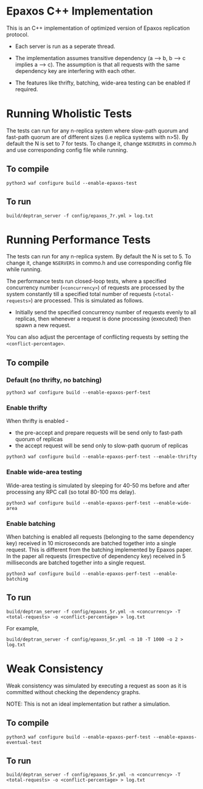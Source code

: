 # Epaxos C++ Implementation

This is an C++ implementation of optimized version of Epaxos replication protocol. 

* Each server is run as a seperate thread.

* The implementation assumes transitive dependency (a --> b, b --> c implies a --> c). The assumption is that all requests with the same dependency key are interfering with each other.

* The features like thrifty, batching, wide-area testing can be enabled if required.


# Running Wholistic Tests

The tests can run for any n-replica system where slow-path quorum and fast-path quorum are of different sizes (i.e replica systems with n>5). By default the N is set to 7 for tests. To change it, change `NSERVERS` in commo.h and use corresponding config file while running.

## To compile

```
python3 waf configure build --enable-epaxos-test
```

## To run

```
build/deptran_server -f config/epaxos_7r.yml > log.txt
```

# Running Performance Tests
The tests can run for any n-replica system. By default the N is set to 5. To change it, change `NSERVERS` in commo.h and use corresponding config file while running.

The performance tests run closed-loop tests, where a specified concurrency number (`<concurrency>`) of requests are processed by the system constantly till a specified total number of requests (`<total-requests>`) are processed. This is simulated as follows.
* Initially send the specified concurrency number of requests evenly to all replicas, then whenever a request is done processing (executed) then spawn a new request.

You can also adjust the percentage of conflicting requests by setting the `<conflict-percentage>`.

## To compile

### Default (no thrifty, no batching)
```
python3 waf configure build --enable-epaxos-perf-test
```

### Enable thrifty
When thrifty is enabled -
* the pre-accept and prepare requests will be send only to fast-path quorum of replicas
* the accept request will be send only to slow-path quorum of replicas

```
python3 waf configure build --enable-epaxos-perf-test --enable-thrifty
```

### Enable wide-area testing
Wide-area testing is simulated by sleeping for 40-50 ms before and after processing any RPC call (so total 80-100 ms delay).

```
python3 waf configure build --enable-epaxos-perf-test --enable-wide-area
```

### Enable batching
When batching is enabled all requests (belonging to the same dependency key) received in 10 microseconds are batched together into a single request. This is different from the batching implemented by Epaxos paper. In the paper all requests (irrespective of dependency key) received in 5 milliseconds are batched together into a single request.

```
python3 waf configure build --enable-epaxos-perf-test --enable-batching
```

## To run

```
build/deptran_server -f config/epaxos_5r.yml -n <concurrency> -T <total-requests> -o <conflict-percentage> > log.txt
```

For example,
```
build/deptran_server -f config/epaxos_5r.yml -n 10 -T 1000 -o 2 > log.txt
```

# Weak Consistency
Weak consistency was simulated by executing a request as soon as it is committed without checking the dependency graphs. 

NOTE: This is not an ideal implementation but rather a simulation.

## To compile

```
python3 waf configure build --enable-epaxos-perf-test --enable-epaxos-eventual-test
```

## To run

```
build/deptran_server -f config/epaxos_5r.yml -n <concurrency> -T <total-requests> -o <conflict-percentage> > log.txt
```
